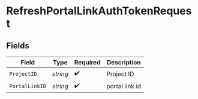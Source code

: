 # RefreshPortalLinkAuthTokenRequest


## Fields

| Field              | Type               | Required           | Description        |
| ------------------ | ------------------ | ------------------ | ------------------ |
| `ProjectID`        | *string*           | :heavy_check_mark: | Project ID         |
| `PortalLinkID`     | *string*           | :heavy_check_mark: | portal link id     |